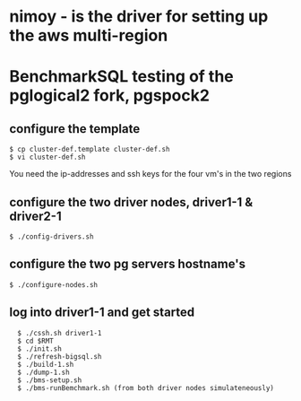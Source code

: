 # nimoy - is the driver for setting up the aws multi-region
#   BenchmarkSQL testing of the pglogical2 fork, pgspock2

## configure the template
```
$ cp cluster-def.template cluster-def.sh
$ vi cluster-def.sh
```

You need the ip-addresses and ssh keys for the four vm's
in the two regions

## configure the two driver nodes, driver1-1 & driver2-1
```
$ ./config-drivers.sh
```

## configure the two pg servers hostname's
```
$ ./configure-nodes.sh
```

## log into driver1-1 and get started
```
  $ ./cssh.sh driver1-1
  $ cd $RMT
  $ ./init.sh
  $ ./refresh-bigsql.sh
  $ ./build-1.sh
  $ ./dump-1.sh
  $ ./bms-setup.sh
  $ ./bms-runBemchmark.sh (from both driver nodes simulateneously)
```
